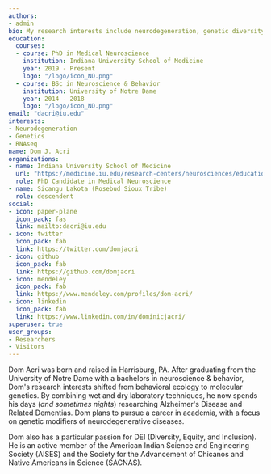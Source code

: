 ```yaml
---
authors:
- admin
bio: My research interests include neurodegeneration, genetic diversity and the genetic risks of dementia.
education:
  courses:
  - course: PhD in Medical Neuroscience
    institution: Indiana University School of Medicine
    year: 2019 - Present
    logo: "/logo/icon_ND.png"
  - course: BSc in Neuroscience & Behavior
    institution: University of Notre Dame
    year: 2014 - 2018
    logo: "/logo/icon_ND.png"
email: "dacri@iu.edu"
interests:
- Neurodegeneration
- Genetics
- RNAseq
name: Dom J. Acri
organizations:
- name: Indiana University School of Medicine
  url: "https://medicine.iu.edu/research-centers/neurosciences/education/Medical-Neuroscience-Graduate-Program/Student-Spotlight"
  role: PhD Candidate in Medical Neuroscience
- name: Sicangu Lakota (Rosebud Sioux Tribe)
  role: descendent
social:
- icon: paper-plane
  icon_pack: fas
  link: mailto:dacri@iu.edu
- icon: twitter
  icon_pack: fab
  link: https://twitter.com/domjacri
- icon: github
  icon_pack: fab
  link: https://github.com/domjacri
- icon: mendeley
  icon_pack: fab
  link: https://www.mendeley.com/profiles/dom-acri/
- icon: linkedin
  icon_pack: fab
  link: https://www.linkedin.com/in/dominicjacri/
superuser: true
user_groups:
- Researchers
- Visitors
---
```


Dom Acri was born and raised in Harrisburg, PA. After graduating from the University of Notre Dame with a bachelors in neuroscience & behavior, Dom's research interests shifted from behavioral ecology to molecular genetics. By combining wet and dry laboratory techniques, he now spends his days (_and sometimes nights_) researching Alzheimer's Disease and Related Dementias. Dom plans to pursue a career in academia, with a focus on genetic modifiers of neurodegenerative diseases.

Dom also has a particular passion for DEI (Diversity, Equity, and Inclusion). He is an active member of the American Indian Science and Engineering Society (AISES) and the Society for the Advancement of Chicanos and Native Americans in Science (SACNAS).  
